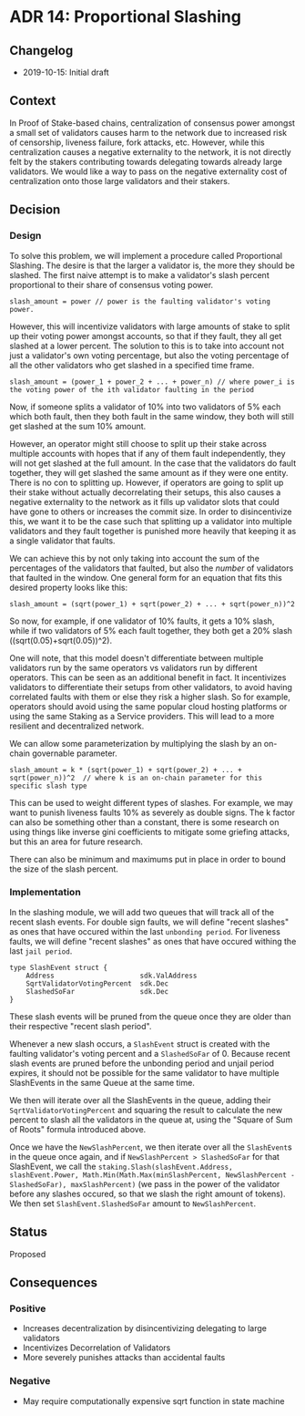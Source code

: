 # ADR 14: Proportional Slashing

## Changelog

- 2019-10-15: Initial draft

## Context

In Proof of Stake-based chains, centralization of consensus power amongst a small set of validators causes harm to the network due to increased risk of censorship, liveness failure, fork attacks, etc.  However, while this centralization causes a negative externality to the network, it is not directly felt by the stakers contributing towards delegating towards already large validators.  We would like a way to pass on the negative externality cost of centralization onto those large validators and their stakers.

## Decision

### Design

To solve this problem, we will implement a procedure called Proportional Slashing.  The desire is that the larger a validator is, the more they should be slashed.  The first naive attempt is to make a validator's slash percent proportional to their share of consensus voting power.

```
slash_amount = power // power is the faulting validator's voting power.
```

However, this will incentivize validators with large amounts of stake to split up their voting power amongst accounts, so that if they fault, they all get slashed at a lower percent.  The solution to this is to take into account not just a validator's own voting percentage, but also the voting percentage of all the other validators who get slashed in a specified time frame.

```
slash_amount = (power_1 + power_2 + ... + power_n) // where power_i is the voting power of the ith validator faulting in the period
```

Now, if someone splits a validator of 10% into two validators of 5% each which both fault, then they both fault in the same window, they both will still get slashed at the sum 10% amount.

However, an operator might still choose to split up their stake across multiple accounts with hopes that if any of them fault independently, they will not get slashed at the full amount.  In the case that the validators do fault together, they will get slashed the same amount as if they were one entity.  There is no con to splitting up.  However, if operators are going to split up their stake without actually decorrelating their setups, this also causes a negative externality to the network as it fills up validator slots that could have gone to others or increases the commit size.  In order to disincentivize this, we want it to be the case such that splitting up a validator into multiple validators and they fault together is punished more heavily that keeping it as a single validator that faults.

We can achieve this by not only taking into account the sum of the percentages of the validators that faulted, but also the *number* of validators that faulted in the window.  One general form for an equation that fits this desired property looks like this:

```
slash_amount = (sqrt(power_1) + sqrt(power_2) + ... + sqrt(power_n))^2
```

So now, for example, if one validator of 10% faults, it gets a 10% slash, while if two validators of 5% each fault together, they both get a 20% slash ((sqrt(0.05)+sqrt(0.05))^2).

One will note, that this model doesn't differentiate between multiple validators run by the same operators vs validators run by different operators.  This can be seen as an additional benefit in fact.  It incentivizes validators to differentiate their setups from other validators, to avoid having correlated faults with them or else they risk a higher slash.  So for example, operators should avoid using the same popular cloud hosting platforms or using the same Staking as a Service providers.  This will lead to a more resilient and decentralized network.


We can allow some parameterization by multiplying the slash by an on-chain governable parameter.

```
slash_amount = k * (sqrt(power_1) + sqrt(power_2) + ... + sqrt(power_n))^2  // where k is an on-chain parameter for this specific slash type
```

This can be used to weight different types of slashes.  For example, we may want to punish liveness faults 10% as severely as double signs.  The k factor can also be something other than a constant, there is some research on using things like inverse gini coefficients to mitigate some griefing attacks, but this an area for future research.

There can also be minimum and maximums put in place in order to bound the size of the slash percent.

### Implementation

In the slashing module, we will add two queues that will track all of the recent slash events.  For double sign faults, we will define "recent slashes" as ones that have occured within the last `unbonding period`.  For liveness faults, we will define "recent slashes" as ones that have occured withing the last `jail period`.

```
type SlashEvent struct {
    Address                     sdk.ValAddress
    SqrtValidatorVotingPercent  sdk.Dec
    SlashedSoFar                sdk.Dec
}
```

These slash events will be pruned from the queue once they are older than their respective "recent slash period".

Whenever a new slash occurs, a `SlashEvent` struct is created with the faulting validator's voting percent and a `SlashedSoFar` of 0.  Because recent slash events are pruned before the unbonding period and unjail period expires, it should not be possible for the same validator to have multiple SlashEvents in the same Queue at the same time.

We then will iterate over all the SlashEvents in the queue, adding their `SqrtValidatorVotingPercent` and squaring the result to calculate the new percent to slash all the validators in the queue at, using the "Square of Sum of Roots" formula introduced above.

Once we have the `NewSlashPercent`, we then iterate over all the `SlashEvent`s in the queue once again, and if `NewSlashPercent > SlashedSoFar` for that SlashEvent, we call the `staking.Slash(slashEvent.Address, slashEvent.Power, Math.Min(Math.Max(minSlashPercent, NewSlashPercent - SlashedSoFar), maxSlashPercent)` (we pass in the power of the validator before any slashes occured, so that we slash the right amount of tokens).  We then set `SlashEvent.SlashedSoFar` amount to `NewSlashPercent`.


## Status

Proposed

## Consequences

### Positive

- Increases decentralization by disincentivizing delegating to large validators
- Incentivizes Decorrelation of Validators
- More severely punishes attacks than accidental faults

### Negative

- May require computationally expensive sqrt function in state machine
